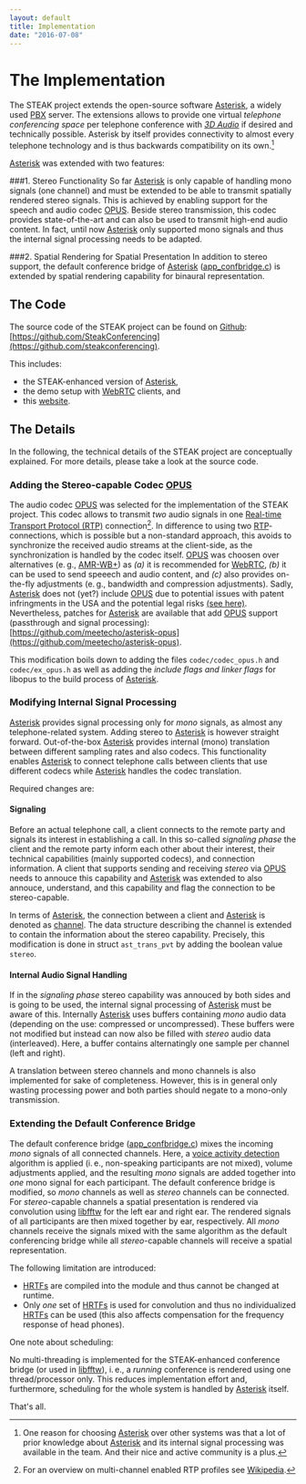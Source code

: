 ```yaml
---
layout: default
title: Implementation
date: "2016-07-08"
---
```


The Implementation
===
The STEAK project extends the open-source software [Asterisk](http://www.asterisk.org), a widely used [PBX](https://en.wikipedia.org/wiki/Business_telephone_system#Private_branch_exchange) server.
The extensions allows to provide one virtual _telephone conferencing space_ per telephone conference with [_3D Audio_](https://en.wikipedia.org/wiki/3D_audio_effect) if desired and technically possible.
Asterisk by itself provides connectivity to almost every telephone technology and is thus backwards compatibility on its own.[^reason]

[^reason]: One reason for choosing [Asterisk](http://www.asterisk.org) over other systems was that a lot of prior knowledge about [Asterisk](http://www.asterisk.org) and its internal signal processing was available in the team. 
And their nice and active community is a plus.

[Asterisk](http://www.asterisk.org) was extended with two features:

###1. Stereo Functionality
So far [Asterisk](http://www.asterisk.org) is only capable of handling mono signals (one channel) and must be extended to be able to transmit spatially rendered stereo signals.
This is achieved by enabling support for the speech and audio codec [OPUS](https://www.opus-codec.org/).
Beside stereo transmission, this codec provides state-of-the-art and can also be used to transmit high-end audio content.
In fact, until now [Asterisk](http://www.asterisk.org) only supported mono signals and thus the internal signal processing needs to be adapted.

###2. Spatial Rendering for Spatial Presentation
In addition to stereo support, the default conference bridge of [Asterisk](http://www.asterisk.org) ([app_confbridge.c](https://github.com/asterisk/asterisk/blob/master/apps/app_confbridge.c)) is extended by spatial rendering capability for binaural representation.

The Code
---

The source code of the STEAK project can be found on [Github](https://github.com/): [https://github.com/SteakConferencing](https://github.com/steakconferencing).

This includes:

* the STEAK-enhanced version of [Asterisk](http://www.asterisk.org), 
* the demo setup with [WebRTC](https://en.wikipedia.org/wiki/WebRTC) clients, and 
* this [website](https://github.com/steakconferencing/website).

The Details
---
In the following, the technical details of the STEAK project are conceptually explained.
For more details, please take a look at the source code.

### Adding the Stereo-capable Codec [OPUS](https://www.opus-codec.org/)
The audio codec [OPUS](https://www.opus-codec.org/) was selected for the implementation of the STEAK project.
This codec allows to transmit _two_ audio signals in one [Real-time Transport Protocol (RTP)](https://en.wikipedia.org/wiki/Real-time_Transport_Protocol) connection[^rtp-profile].
In difference to using two [RTP](https://en.wikipedia.org/wiki/Real-time_Transport_Protocol)-connections, which is possible but a non-standard approach, this avoids to synchronize the received audio streams at the client-side, as the synchronization is handled by the codec itself.
[OPUS](https://www.opus-codec.org/) was choosen over alternatives (e.&thinsp;g., [AMR-WB+](https://en.wikipedia.org/wiki/Adaptive_Multi-Rate_Wideband)) as _(a)_ it is recommended for [WebRTC](https://en.wikipedia.org/wiki/WebRTC), _(b)_ it can be used to send speeech and audio content, and _(c)_ also provides on-the-fly adjustments (e.&thinsp;g., bandwidth and compression adjustments).
Sadly, [Asterisk](http://www.asterisk.org) does not (yet?) include [OPUS](https://www.opus-codec.org/) due to potential issues with patent infringments in the USA and the potential legal risks [(see here)](https://www.ietf.org/mail-archive/web/codec/current/msg03011.html).
Nevertheless, patches for [Asterisk](http://www.asterisk.org) are available that add [OPUS](https://www.opus-codec.org/) support (passthrough and signal processing): [https://github.com/meetecho/asterisk-opus](https://github.com/meetecho/asterisk-opus).

This modification boils down to adding the files `codec/codec_opus.h` and `codec/ex_opus.h` as well as adding the _include flags and linker flags_ for libopus to the build process of [Asterisk](http://www.asterisk.org).

[^rtp-profile]: For an overview on multi-channel enabled RTP profiles see [Wikipedia](https://en.wikipedia.org/wiki/RTP_audio_video_profile).

### Modifying Internal Signal Processing
[Asterisk](http://www.asterisk.org) provides signal processing only for _mono_ signals, as almost any telephone-related system.
Adding stereo to [Asterisk](http://www.asterisk.org) is however straight forward.
Out-of-the-box [Asterisk](http://www.asterisk.org) provides internal (mono) translation between different sampling rates and also codecs.
This functionality enables [Asterisk](http://www.asterisk.org) to connect telephone calls between clients that use different codecs while [Asterisk](http://www.asterisk.org) handles the codec translation.

Required changes are:

#### Signaling
Before an actual telephone call, a client connects to the remote party and signals its interest in establishing a call.
In this so-called _signaling phase_ the client and the remote party inform each other about their interest, their technical capabilities (mainly supported codecs), and connection information.
A client that supports sending and receiving _stereo_ via [OPUS](https://www.opus-codec.org/) needs to annouce this capability and [Asterisk](http://www.asterisk.org) was extended to also annouce, understand, and this capability and flag the connection to be stereo-capable.

In terms of [Asterisk](http://www.asterisk.org), the connection between a client and [Asterisk](http://www.asterisk.org) is denoted as [channel](https://wiki.asterisk.org/wiki/display/AST/Channels).
The data structure describing the channel is extended to contain the information about the stereo capability.
Precisely, this modification is done in struct `ast_trans_pvt` by adding the boolean value `stereo`.

#### Internal Audio Signal Handling
If in the _signaling phase_ stereo capability was annouced by both sides and is going to be used, the internal signal processing of [Asterisk](http://www.asterisk.org) must be aware of this.
Internally [Asterisk](http://www.asterisk.org) uses buffers containing _mono_ audio data (depending on the use: compressed or uncompressed).
These buffers were not modified but instead can now also be filled with _stereo_ audio data (interleaved).
Here, a buffer contains alternatingly one sample per channel (left and right).

A translation between stereo channels and mono channels is also implemented for sake of completeness.
However, this is in general only wasting processing power and both parties should negate to a mono-only transmission.

### Extending the Default Conference Bridge
The default conference bridge ([app_confbridge.c](https://github.com/asterisk/asterisk/blob/master/apps/app_confbridge.c)) mixes the incoming _mono_ signals of all connected channels.
Here, a [voice activity detection](https://en.wikipedia.org/wiki/Voice_activity_detection) algorithm is applied (i.&thinsp;e., non-speaking participants are not mixed), volume adjustments applied, and the resulting _mono_ signals are added together into _one_ mono signal for each participant.
The default conference bridge is modified, so _mono_ channels as well as _stereo_ channels can be connected.
For _stereo_-capable channels a spatial presentation is rendered via convolution using [libfftw](http://www.fftw.org/) for the left ear and right ear.
The rendered signals of all participants are then mixed together by ear, respectively.
All _mono_ channels receive the signals mixed with the same algorithm as the default conferencing bridge while all _stereo_-capable channels will receive a spatial representation.

The following limitation are introduced:

* [HRTFs](https://en.wikipedia.org/wiki/Head-related_transfer_function) are compiled into the module and thus cannot be changed at runtime.
* Only _one_ set of [HRTFs](https://en.wikipedia.org/wiki/Head-related_transfer_function) is used for convolution and thus no individualized [HRTFs](https://en.wikipedia.org/wiki/Head-related_transfer_function) can be used (this also affects compensation for the frequency response of head phones).

One note about scheduling:

No multi-threading is implemented for the STEAK-enhanced conference bridge (or used in [libfftw](http://www.fftw.org/)), i.&thinsp;e., a _running_ conference is rendered using one thread/processor only.
This reduces implementation effort and, furthermore, scheduling for the whole system is handled by [Asterisk](http://www.asterisk.org) itself.

That's all.
